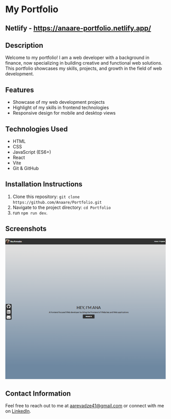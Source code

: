 # My Portfolio

## Netlify - https://anaare-portfolio.netlify.app/

## Description

Welcome to my portfolio! I am a web developer with a background in finance, now specializing in building creative and functional web solutions. This portfolio showcases my skills, projects, and growth in the field of web development.

## Features

- Showcase of my web development projects
- Highlight of my skills in frontend technologies
- Responsive design for mobile and desktop views

## Technologies Used

- HTML
- CSS
- JavaScript (ES6+)
- React
- Vite
- Git & GitHub

## Installation Instructions

1. Clone this repository: `git clone https://github.com/Anaare/Portfolio.git`
2. Navigate to the project directory: `cd Portfolio`
3. run `npm run dev`.

## Screenshots

![Portfolio Screenshot](/public/images/portfolio--screenshot.png)

## Contact Information

Feel free to reach out to me at [aarevadze41@gmail.com](mailto:aarevadze41@gmail.com) or connect with me on [LinkedIn](https://www.linkedin.com/in/ana-arevadze-47b116332/).
